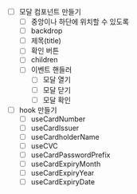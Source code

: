 - [ ] 모달 컴포넌트 만들기
  - [ ] 중앙이나 하단에 위치할 수 있도록
  - [ ] backdrop
  - [ ] 제목(title)
  - [ ] 확인 버튼
  - [ ] children
  - [ ] 이벤트 핸들러
    - [ ] 모달 열기
    - [ ] 모달 닫기
    - [ ] 모달 확인
- [ ] hook 만들기
  - [ ] useCardNumber
  - [ ] useCardIssuer
  - [ ] useCardholderName
  - [ ] useCVC
  - [ ] useCardPasswordPrefix
  - [ ] useCardExpiryMonth
  - [ ] useCardExpiryYear
  - [ ] useCardExpiryDate
